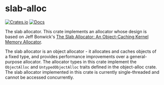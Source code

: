 <!-- Copyright 2017 the authors. See the 'Copyright and license' section of the
README.md file at the top-level directory of this repository.

Licensed under the Apache License, Version 2.0 (the LICENSE-APACHE file) or
the MIT license (the LICENSE-MIT file) at your option. This file may not be
copied, modified, or distributed except according to those terms. -->

slab-alloc
==========

[![Crates.io](https://img.shields.io/crates/v/slab-alloc.svg)](https://crates.io/crates/slab-alloc)
[![Docs](https://docs.rs/slab-alloc/badge.svg)](https://docs.rs/slab-alloc)

The slab allocator. This crate implements an allocator whose design is based on Jeff Bonwick's [The Slab Allocator: An Object-Caching Kernel Memory Allocator](http://www.usenix.org/publications/library/proceedings/bos94/full_papers/bonwick.ps).

The slab allocator is an object allocator - it allocates and caches objects of a fixed type, and provides performance improvements over a general-purpose allocator. The allocator types in this crate implement the `ObjectAlloc` and `UntypedObjectAlloc` traits defined in the object-alloc crate. The slab allocator implemented in this crate is currently single-threaded and cannot be accessed concurrently.
